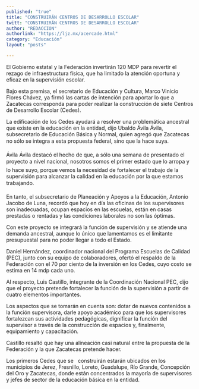 ```yaml
---
published: "true"
title: "CONSTRUIRÁN CENTROS DE DESARROLLO ESCOLAR"
twitt: "CONSTRUIRÁN CENTROS DE DESARROLLO ESCOLAR"
author: "REDACCION"
authorlink: "https://ljz.mx/acercade.html"
category: "Educación"
layout: "posts"

---
```



  El Gobierno estatal y la Federación invertirán 120 MDP para revertir el rezago de infraestructura física, que ha limitado la atención oportuna y eficaz en la supervisión escolar.



  Bajo esta premisa, el secretario de Educación y Cultura, Marco Vinicio Flores Chávez, ya firmó las cartas de intención para aportar lo que a Zacatecas corresponda para poder realizar la construcción de siete Centros de Desarrollo Escolar (Cedes).



  La edificación de los Cedes ayudará a resolver una problemática ancestral que existe en la educación en la entidad, dijo Ubaldo Ávila Ávila, subsecretario de Educación Básica y Normal, quien agregó que Zacatecas no sólo se integra a esta propuesta federal, sino que la hace suya.



  Ávila Ávila destacó el hecho de que, a sólo una semana de presentado el proyecto a nivel nacional, nosotros somos el primer estado que lo arropa y lo hace suyo, porque vemos la necesidad de fortalecer el trabajo de la supervisión para alcanzar la calidad en la educación por la que estamos trabajando.



  En tanto, el subsecretario de Planeación y Apoyos a la Educación, Antonio Jacobo de Luna, recordó que hoy en día las oficinas de los supervisores son inadecuadas, ocupan espacios en las escuelas, están en casas prestadas o rentadas y las condiciones laborales no son las óptimas.



  Con este proyecto se integrará la función de supervisión y se atiende una demanda ancestral, aunque lo único que lamentamos es el limitante presupuestal para no poder llegar a todo el Estado.



  Daniel Hernández, coordinador nacional del Programa Escuelas de Calidad (PEC), junto con su equipo de colaboradores, ofertó el respaldo de la Federación con el 70 por ciento de la inversión en los Cedes, cuyo costo se estima en 14 mdp cada uno.



  Al respecto, Luis Castillo, integrante de la Coordinación Nacional PEC, dijo que el proyecto pretende fortalecer la función de la supervisión a partir de cuatro elementos importantes.



  Los aspectos que se tomarán en cuenta son: dotar de nuevos contenidos a la función supervisora, darle apoyo académico para que los supervisores fortalezcan sus actividades pedagógicas, dignificar la función del supervisor a través de la construcción de espacios y, finalmente, equipamiento y capacitación.



  Castillo resaltó que hay una alineación casi natural entre la propuesta de la Federación y la que Zacatecas pretende hacer.



  Los primeros Cedes que se   construirán estarán ubicados en los municipios de Jerez, Fresnillo, Loreto, Guadalupe, Río Grande, Concepción del Oro y Zacatecas, donde están concentrados la mayoría de supervisores y jefes de sector de la educación básica en la entidad.

